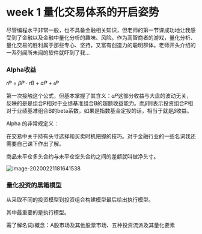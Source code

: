 # week 1 量化交易体系的开启姿势

尽管编程水平非常一般，也不具备金融相关知识，但老师的第一节课成功地让我感受到了金融以及金融中量化分析的趣味、风险。作为高智商者的游戏，量化分析、量化交易的胜利属于那些专心、坚持，又富有创造力的聪明群体。老师开头介绍的一系列闻所未闻的软件就吓到了我...

### Alpha收益

𝑟𝑃 = 𝛽𝑃 ∙ 𝑟𝐵 + 𝛼𝑃 + 𝜖𝑃

第一次接触这个公式，但基本掌握了其含义：𝛼𝑃这部分收益与大盘的波动无关，反映的是是组合P相对于业绩基准组合B的超额收益能力。而𝛽则表示投资组合P相对于业绩基准组合B的beta系数，如果是指数基金定投的话，相当于就是𝛽收益。

Alpha 的非常规定义：

在交易中关于持有头寸选择和买卖时机把握的技巧。对于金融行业的一些名词我还需要自己课下作出了解。

商品未平仓多头合约与未平仓空头合约之间的差额就叫做净头寸。

![image-20200221181641538](C:\Users\Ldyu\AppData\Roaming\Typora\typora-user-images\image-20200221181641538.png)

### 量化投资的黑箱模型

从采取不同的投资模型到投资组合构建模型最后给出执行模型。

其中最重要的是执行模型。



需了解名词/概念：A股市场及其他股票市场、五种投资流派及其量化要素
